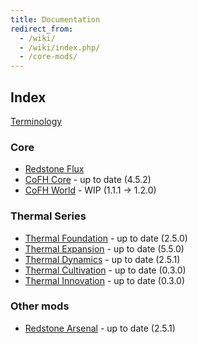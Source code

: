 ```yaml
---
title: Documentation
redirect_from:
  - /wiki/
  - /wiki/index.php/
  - /core-mods/
---
```


Index
-----

[Terminology](/docs/terminology/)

### Core
* [Redstone Flux](/docs/redstone-flux/)
* [CoFH Core](/docs/cofh-core/) - <span class="uk-text-small uk-text-success">up to date (4.5.2)</span>
* [CoFH World](/docs/cofh-world/) - <span class="uk-text-small uk-text-warning">WIP (1.1.1 → 1.2.0)</span>

### Thermal Series
* [Thermal Foundation](/docs/thermal-foundation/) - <span class="uk-text-small uk-text-success">up to date (2.5.0)</span>
* [Thermal Expansion](/docs/thermal-expansion/) - <span class="uk-text-small uk-text-success">up to date (5.5.0)</span>
* [Thermal Dynamics](/docs/thermal-dynamics/) - <span class="uk-text-small uk-text-success">up to date (2.5.1)</span>
* [Thermal Cultivation](/docs/thermal-cultivation/) - <span class="uk-text-small uk-text-success">up to date (0.3.0)</span>
* [Thermal Innovation](/docs/thermal-innovation/) - <span class="uk-text-small uk-text-success">up to date (0.3.0)</span>

### Other mods
* [Redstone Arsenal](/docs/redstone-arsenal/) - <span class="uk-text-small uk-text-success">up to date (2.5.1)</span>
